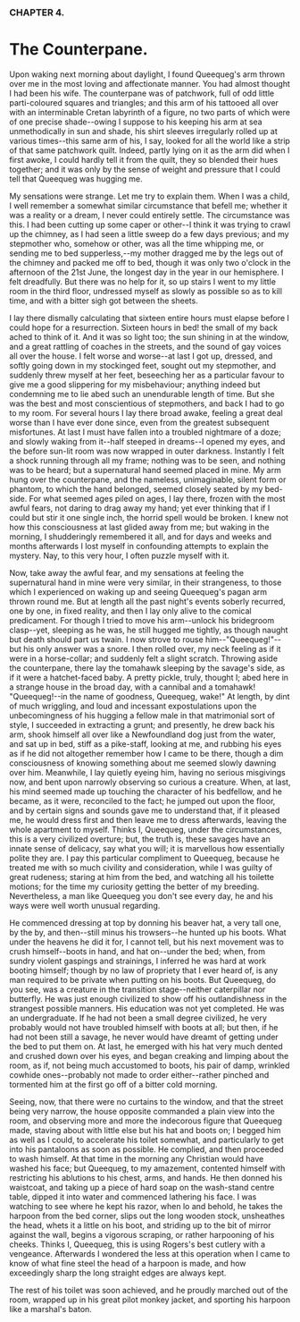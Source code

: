 ### CHAPTER 4. 
The Counterpane.
================


Upon waking next morning about daylight, I found Queequeg's arm thrown
over me in the most loving and affectionate manner. You had almost
thought I had been his wife. The counterpane was of patchwork, full of
odd little parti-coloured squares and triangles; and this arm of his
tattooed all over with an interminable Cretan labyrinth of a figure,
no two parts of which were of one precise shade--owing I suppose to
his keeping his arm at sea unmethodically in sun and shade, his shirt
sleeves irregularly rolled up at various times--this same arm of his, I
say, looked for all the world like a strip of that same patchwork quilt.
Indeed, partly lying on it as the arm did when I first awoke, I could
hardly tell it from the quilt, they so blended their hues together; and
it was only by the sense of weight and pressure that I could tell that
Queequeg was hugging me.

My sensations were strange. Let me try to explain them. When I was a
child, I well remember a somewhat similar circumstance that befell me;
whether it was a reality or a dream, I never could entirely settle.
The circumstance was this. I had been cutting up some caper or other--I
think it was trying to crawl up the chimney, as I had seen a little
sweep do a few days previous; and my stepmother who, somehow or other,
was all the time whipping me, or sending me to bed supperless,--my
mother dragged me by the legs out of the chimney and packed me off to
bed, though it was only two o'clock in the afternoon of the 21st June,
the longest day in the year in our hemisphere. I felt dreadfully. But
there was no help for it, so up stairs I went to my little room in the
third floor, undressed myself as slowly as possible so as to kill time,
and with a bitter sigh got between the sheets.

I lay there dismally calculating that sixteen entire hours must elapse
before I could hope for a resurrection. Sixteen hours in bed! the
small of my back ached to think of it. And it was so light too; the
sun shining in at the window, and a great rattling of coaches in the
streets, and the sound of gay voices all over the house. I felt worse
and worse--at last I got up, dressed, and softly going down in my
stockinged feet, sought out my stepmother, and suddenly threw myself
at her feet, beseeching her as a particular favour to give me a good
slippering for my misbehaviour; anything indeed but condemning me to lie
abed such an unendurable length of time. But she was the best and most
conscientious of stepmothers, and back I had to go to my room. For
several hours I lay there broad awake, feeling a great deal worse than I
have ever done since, even from the greatest subsequent misfortunes. At
last I must have fallen into a troubled nightmare of a doze; and slowly
waking from it--half steeped in dreams--I opened my eyes, and the before
sun-lit room was now wrapped in outer darkness. Instantly I felt a shock
running through all my frame; nothing was to be seen, and nothing was
to be heard; but a supernatural hand seemed placed in mine. My arm hung
over the counterpane, and the nameless, unimaginable, silent form
or phantom, to which the hand belonged, seemed closely seated by my
bed-side. For what seemed ages piled on ages, I lay there, frozen with
the most awful fears, not daring to drag away my hand; yet ever thinking
that if I could but stir it one single inch, the horrid spell would be
broken. I knew not how this consciousness at last glided away from me;
but waking in the morning, I shudderingly remembered it all, and for
days and weeks and months afterwards I lost myself in confounding
attempts to explain the mystery. Nay, to this very hour, I often puzzle
myself with it.

Now, take away the awful fear, and my sensations at feeling the
supernatural hand in mine were very similar, in their strangeness, to
those which I experienced on waking up and seeing Queequeg's pagan
arm thrown round me. But at length all the past night's events soberly
recurred, one by one, in fixed reality, and then I lay only alive to
the comical predicament. For though I tried to move his arm--unlock his
bridegroom clasp--yet, sleeping as he was, he still hugged me tightly,
as though naught but death should part us twain. I now strove to rouse
him--"Queequeg!"--but his only answer was a snore. I then rolled over,
my neck feeling as if it were in a horse-collar; and suddenly felt a
slight scratch. Throwing aside the counterpane, there lay the tomahawk
sleeping by the savage's side, as if it were a hatchet-faced baby. A
pretty pickle, truly, thought I; abed here in a strange house in the
broad day, with a cannibal and a tomahawk! "Queequeg!--in the name of
goodness, Queequeg, wake!" At length, by dint of much wriggling, and
loud and incessant expostulations upon the unbecomingness of his
hugging a fellow male in that matrimonial sort of style, I succeeded in
extracting a grunt; and presently, he drew back his arm, shook himself
all over like a Newfoundland dog just from the water, and sat up in bed,
stiff as a pike-staff, looking at me, and rubbing his eyes as if he
did not altogether remember how I came to be there, though a dim
consciousness of knowing something about me seemed slowly dawning over
him. Meanwhile, I lay quietly eyeing him, having no serious misgivings
now, and bent upon narrowly observing so curious a creature. When, at
last, his mind seemed made up touching the character of his bedfellow,
and he became, as it were, reconciled to the fact; he jumped out upon
the floor, and by certain signs and sounds gave me to understand that,
if it pleased me, he would dress first and then leave me to dress
afterwards, leaving the whole apartment to myself. Thinks I, Queequeg,
under the circumstances, this is a very civilized overture; but, the
truth is, these savages have an innate sense of delicacy, say what
you will; it is marvellous how essentially polite they are. I pay this
particular compliment to Queequeg, because he treated me with so much
civility and consideration, while I was guilty of great rudeness;
staring at him from the bed, and watching all his toilette motions; for
the time my curiosity getting the better of my breeding. Nevertheless,
a man like Queequeg you don't see every day, he and his ways were well
worth unusual regarding.

He commenced dressing at top by donning his beaver hat, a very tall one,
by the by, and then--still minus his trowsers--he hunted up his boots.
What under the heavens he did it for, I cannot tell, but his next
movement was to crush himself--boots in hand, and hat on--under the bed;
when, from sundry violent gaspings and strainings, I inferred he was
hard at work booting himself; though by no law of propriety that I ever
heard of, is any man required to be private when putting on his
boots. But Queequeg, do you see, was a creature in the transition
stage--neither caterpillar nor butterfly. He was just enough civilized
to show off his outlandishness in the strangest possible manners. His
education was not yet completed. He was an undergraduate. If he had not
been a small degree civilized, he very probably would not have troubled
himself with boots at all; but then, if he had not been still a savage,
he never would have dreamt of getting under the bed to put them on. At
last, he emerged with his hat very much dented and crushed down over his
eyes, and began creaking and limping about the room, as if, not
being much accustomed to boots, his pair of damp, wrinkled cowhide
ones--probably not made to order either--rather pinched and tormented
him at the first go off of a bitter cold morning.

Seeing, now, that there were no curtains to the window, and that the
street being very narrow, the house opposite commanded a plain view
into the room, and observing more and more the indecorous figure that
Queequeg made, staving about with little else but his hat and boots on;
I begged him as well as I could, to accelerate his toilet somewhat,
and particularly to get into his pantaloons as soon as possible. He
complied, and then proceeded to wash himself. At that time in the
morning any Christian would have washed his face; but Queequeg, to
my amazement, contented himself with restricting his ablutions to his
chest, arms, and hands. He then donned his waistcoat, and taking up a
piece of hard soap on the wash-stand centre table, dipped it into water
and commenced lathering his face. I was watching to see where he kept
his razor, when lo and behold, he takes the harpoon from the bed corner,
slips out the long wooden stock, unsheathes the head, whets it a little
on his boot, and striding up to the bit of mirror against the wall,
begins a vigorous scraping, or rather harpooning of his cheeks. Thinks
I, Queequeg, this is using Rogers's best cutlery with a vengeance.
Afterwards I wondered the less at this operation when I came to know of
what fine steel the head of a harpoon is made, and how exceedingly sharp
the long straight edges are always kept.

The rest of his toilet was soon achieved, and he proudly marched out of
the room, wrapped up in his great pilot monkey jacket, and sporting his
harpoon like a marshal's baton.



